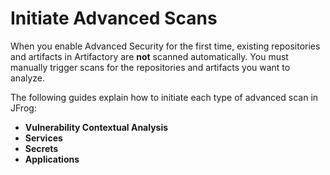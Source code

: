 # Initiate Advanced Scans

When you enable Advanced Security for the first time, existing repositories and artifacts in Artifactory are **not** scanned automatically. You must manually trigger scans for the repositories and artifacts you want to analyze.

The following guides explain how to initiate each type of advanced scan in JFrog:

* **Vulnerability Contextual Analysis**
* **Services**
* **Secrets**
* **Applications**
